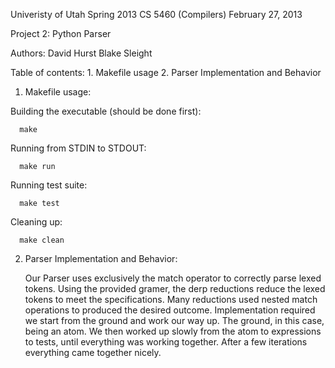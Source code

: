 Univeristy of Utah
Spring 2013 
CS 5460 (Compilers)
February 27, 2013

Project 2: Python Parser

Authors: David Hurst
         Blake Sleight


Table of contents:
        1. Makefile usage
        2. Parser Implementation and Behavior



1. Makefile usage:

Building the executable (should be done first):
   
      make

Running from STDIN to STDOUT:
     
      make run

Running test suite:

      make test

Cleaning up:

      make clean



2. Parser Implementation and Behavior:
	
	Our Parser uses exclusively the match operator to correctly parse lexed tokens. Using the provided gramer, the derp reductions reduce the lexed tokens to meet 	the specifications. Many reductions used nested match operations to produced the desired outcome. Implementation required we start from the ground and work our way up. The ground, in this case, being an atom. We then worked up slowly from the atom to expressions to tests, until everything was working together. After a few iterations everything came together nicely.
                   




        
